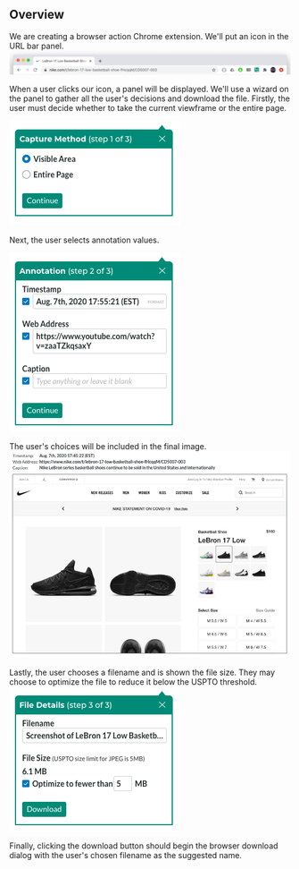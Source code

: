 ## Overview
We are creating a browser action Chrome extension. We'll put an icon in the URL bar panel.
![Our app icon shown in the URL bar panel](designs/comps/Browser%20Action%20Placement%20Comp.png?raw=true)

When a user clicks our icon, a panel will be displayed. We'll use a wizard on the panel to gather all the user's decisions and download the file. Firstly, the user must decide whether to take the current viewframe or the entire page.

![Step 1 of our wizard](designs/comps/Step%201.png?raw=true)

Next, the user selects annotation values.

![Step 2 of our wizard](designs/comps/Step%202.png?raw=true)

The user's choices will be included in the final image.
![Output example including annotations](designs/comps/Sample%20Output%20Comp.png?raw=true)

Lastly, the user chooses a filename and is shown the file size. They may choose to optimize the file to reduce it below the USPTO threshold.
![Step 3 of our wizard](designs/comps/Step%203.png?raw=true)

Finally, clicking the download button should begin the browser download dialog with the user's chosen filename as the suggested name.